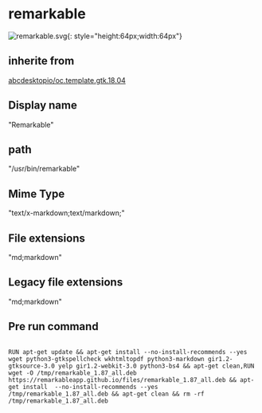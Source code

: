 # remarkable
![remarkable.svg](/applications/icons/remarkable.svg){: style="height:64px;width:64px"}
## inherite from
[abcdesktopio/oc.template.gtk.18.04](abcdesktopio/oc.template.gtk.18.04.md)
## Display name
"Remarkable"
## path
"/usr/bin/remarkable"
## Mime Type
"text/x-markdown;text/markdown;"
## File extensions
"md;markdown"
## Legacy file extensions
"md;markdown"
## Pre run command

```

RUN apt-get update && apt-get install --no-install-recommends --yes wget python3-gtkspellcheck wkhtmltopdf python3-markdown gir1.2-gtksource-3.0 yelp gir1.2-webkit-3.0 python3-bs4 && apt-get clean,RUN wget -O /tmp/remarkable_1.87_all.deb https://remarkableapp.github.io/files/remarkable_1.87_all.deb && apt-get install  --no-install-recommends --yes /tmp/remarkable_1.87_all.deb && apt-get clean && rm -rf /tmp/remarkable_1.87_all.deb
```
